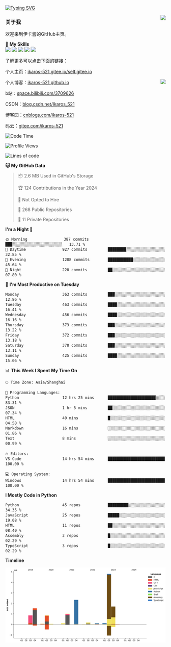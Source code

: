 [![Typing SVG](https://readme-typing-svg.herokuapp.com?size=25&duration=2500&color=8C43EA&vCenter=true&width=200&height=40&lines=Hi+Welcome+%F0%9F%91%8B%F0%9F%8F%BB;I'm+Love丶伊卡洛斯)](https://git.io/typing-svg)

<a href="#">
  <img align="right" src="https://github-readme-stats.vercel.app/api?username=Ikaros-521&count_private=true&show_icons=true&bg_color=15,f2f7fd,E0EAFC" />
</a>

### 关于我

欢迎来到伊卡酱的GitHub主页。

🌟 **My Skills**  
![](https://img.shields.io/badge/-C-A8B9CC?style=flat-square&logo=C&logoColor=fff)
![](https://img.shields.io/badge/-Python-3776AB?style=flat-square&logo=Python&logoColor=fff)
![](https://img.shields.io/badge/-JavaScript-F7DF1E?style=flat-square&logo=JavaScript&logoColor=fff)
![](https://img.shields.io/badge/-C++-00599C?style=flat-square&logo=Cpp&logoColor=fff)
![](https://img.shields.io/badge/-Linux-000000?style=flat-square&logo=Linux&logoColor=fff)

了解更多可以点击下面的链接：  

个人主页：[ikaros-521.gitee.io/self.gitee.io](https://ikaros-521.gitee.io/self.gitee.io/)  

<img align='right' src="https://github.com/Ikaros-521/Ikaros-521/assets/40910637/3a5e50bc-91dc-4aa5-b7a0-8b27ad1c2b33" height="432">

个人博客：[ikaros-521.github.io](https://ikaros-521.github.io/)  

b站：[space.bilibili.com/3709626](https://space.bilibili.com/3709626)  

CSDN：[blog.csdn.net/Ikaros_521](https://blog.csdn.net/Ikaros_521)  

博客园：[cnblogs.com/ikaros-521](https://www.cnblogs.com/ikaros-521)  

码云：[gitee.com/ikaros-521](https://gitee.com/ikaros-521)  


<!--START_SECTION:waka-->
![Code Time](http://img.shields.io/badge/Code%20Time-967%20hrs%203%20mins-blue)

![Profile Views](http://img.shields.io/badge/Profile%20Views-16-blue)

![Lines of code](https://img.shields.io/badge/From%20Hello%20World%20I%27ve%20Written-13.6%20million%20lines%20of%20code-blue)

**🐱 My GitHub Data** 

> 📦 2.6 MB Used in GitHub's Storage 
 > 
> 🏆 124 Contributions in the Year 2024
 > 
> 🚫 Not Opted to Hire
 > 
> 📜 268 Public Repositories 
 > 
> 🔑 11 Private Repositories 
 > 
**I'm a Night 🦉** 

```text
🌞 Morning                387 commits         ███░░░░░░░░░░░░░░░░░░░░░░   13.71 % 
🌆 Daytime                927 commits         ████████░░░░░░░░░░░░░░░░░   32.85 % 
🌃 Evening                1288 commits        ███████████░░░░░░░░░░░░░░   45.64 % 
🌙 Night                  220 commits         ██░░░░░░░░░░░░░░░░░░░░░░░   07.80 % 
```
📅 **I'm Most Productive on Tuesday** 

```text
Monday                   363 commits         ███░░░░░░░░░░░░░░░░░░░░░░   12.86 % 
Tuesday                  463 commits         ████░░░░░░░░░░░░░░░░░░░░░   16.41 % 
Wednesday                456 commits         ████░░░░░░░░░░░░░░░░░░░░░   16.16 % 
Thursday                 373 commits         ███░░░░░░░░░░░░░░░░░░░░░░   13.22 % 
Friday                   372 commits         ███░░░░░░░░░░░░░░░░░░░░░░   13.18 % 
Saturday                 370 commits         ███░░░░░░░░░░░░░░░░░░░░░░   13.11 % 
Sunday                   425 commits         ████░░░░░░░░░░░░░░░░░░░░░   15.06 % 
```


📊 **This Week I Spent My Time On** 

```text
🕑︎ Time Zone: Asia/Shanghai

💬 Programming Languages: 
Python                   12 hrs 25 mins      █████████████████████░░░░   83.31 % 
JSON                     1 hr 5 mins         ██░░░░░░░░░░░░░░░░░░░░░░░   07.34 % 
HTML                     40 mins             █░░░░░░░░░░░░░░░░░░░░░░░░   04.58 % 
Markdown                 16 mins             ░░░░░░░░░░░░░░░░░░░░░░░░░   01.86 % 
Text                     8 mins              ░░░░░░░░░░░░░░░░░░░░░░░░░   00.99 % 

🔥 Editors: 
VS Code                  14 hrs 54 mins      █████████████████████████   100.00 % 

💻 Operating System: 
Windows                  14 hrs 54 mins      █████████████████████████   100.00 % 
```

**I Mostly Code in Python** 

```text
Python                   45 repos            █████████░░░░░░░░░░░░░░░░   34.35 % 
JavaScript               25 repos            █████░░░░░░░░░░░░░░░░░░░░   19.08 % 
HTML                     11 repos            ██░░░░░░░░░░░░░░░░░░░░░░░   08.40 % 
Assembly                 3 repos             █░░░░░░░░░░░░░░░░░░░░░░░░   02.29 % 
TypeScript               3 repos             █░░░░░░░░░░░░░░░░░░░░░░░░   02.29 % 
```



**Timeline**

![Lines of Code chart](https://raw.githubusercontent.com/Ikaros-521/Ikaros-521/main/assets/bar_graph.png)


<!--END_SECTION:waka-->


<!--
**Ikaros-521/Ikaros-521** is a ✨ _special_ ✨ repository because its `README.md` (this file) appears on your GitHub profile.

Here are some ideas to get you started:

- 🔭 I’m currently working on ...
- 🌱 I’m currently learning ...
- 👯 I’m looking to collaborate on ...
- 🤔 I’m looking for help with ...
- 💬 Ask me about ...
- 📫 How to reach me: ...
- 😄 Pronouns: ...
- ⚡ Fun fact: ...
-->
